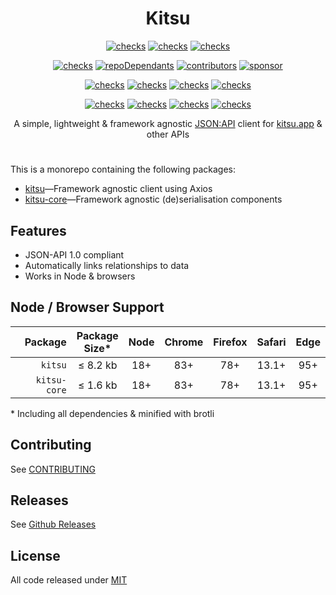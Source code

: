 <h1 align=center>Kitsu</h1>

<p align=center>
  <a href=https://github.com/wopian/kitsu><img alt=checks src=https://flat.badgen.net/github/checks/wopian/kitsu/master></a>
  <a href=https://www.npmjs.com/package/kitsu><img alt=checks src=https://flat.badgen.net/npm/v/kitsu?label=kitsu></a>
  <a href=https://www.npmjs.com/package/kitsu-core><img alt=checks src=https://flat.badgen.net/npm/v/kitsu-core?label=kitsu-core></a>
</p>

<p align=center>
  <a href=https://github.com/wopian/kitsu><img alt=checks src=https://flat.badgen.net/github/license/wopian/kitsu></a>
  <a href=https://github.com/wopian/kitsu/network/dependents><img alt=repoDependants src=https://flat.badgen.net/github/dependents-repo/wopian/kitsu></a>
  <a href=https://github.com/wopian/kitsu/graphs/contributors><img alt=contributors src=https://flat.badgen.net/github/contributors/wopian/kitsu></a>
  <a href=https://github.com/sponsors/wopian><img alt=sponsor src='https://flat.badgen.net/badge/sponsor/%E2%9D%A4/pink?icon=github'></a>
</p>

<p align=center>
  <a href=https://github.com/wopian/kitsu/tree/master/packages/kitsu#readme><img alt=checks src=https://flat.badgen.net/static/pkg/kitsu/cyan></a>
  <a href=https://www.npmjs.com/package/kitsu><img alt=checks src=https://flat.badgen.net/npm/node/kitsu></a>
  <a href=https://www.npmjs.com/package/kitsu><img alt=checks src=https://flat.badgen.net/npm/dy/kitsu></a>
  <a href=https://www.npmjs.com/package/kitsu><img alt=checks src=https://flat.badgen.net/npm/dw/kitsu></a>
</p>

<p align=center>
  <a href=https://github.com/wopian/kitsu/tree/master/packages/kitsu-core#readme><img alt=checks src=https://flat.badgen.net/static/pkg/kitsu-core/cyan></a>
  <a href=https://www.npmjs.com/package/kitsu-core><img alt=checks src=https://flat.badgen.net/npm/node/kitsu-core></a>
  <a href=https://www.npmjs.com/package/kitsu-core><img alt=checks src=https://flat.badgen.net/npm/dy/kitsu-core></a>
  <a href=https://www.npmjs.com/package/kitsu-core><img alt=checks src=https://flat.badgen.net/npm/dw/kitsu-core></a>
</p>

<p align=center>A simple, lightweight & framework agnostic <a href=http://jsonapi.org>JSON:API</a> client for <a href=https://kitsu.app>kitsu.app</a> & other APIs</p>

#

This is a monorepo containing the following packages:

- [kitsu]—Framework agnostic client using Axios
- [kitsu-core]—Framework agnostic (de)serialisation components

## Features

- JSON-API 1.0 compliant
- Automatically links relationships to data
- Works in Node & browsers

## Node / Browser Support

|      Package | Package<br> Size\* | Node | Chrome | Firefox | Safari | Edge |
| -----------: | :----------------: | :--: | :----: | :-----: | :----: | :--: |
|      `kitsu` |      ≤ 8.2 kb      | 18+  |  83+   |   78+   | 13.1+  | 95+  |
| `kitsu-core` |      ≤ 1.6 kb      | 18+  |  83+   |   78+   | 13.1+  | 95+  |

\* Including all dependencies & minified with brotli

## Contributing

See [CONTRIBUTING]

## Releases

See [Github Releases]

## License

All code released under [MIT]

[kitsu]: https://github.com/wopian/kitsu/tree/master/packages/kitsu
[kitsu-core]: https://github.com/wopian/kitsu/tree/master/packages/kitsu-core
[github releases]: https://github.com/wopian/kitsu/releases
[contributing]: https://github.com/wopian/kitsu/blob/master/CONTRIBUTING.md
[mit]: https://github.com/wopian/kitsu/blob/master/LICENSE.md
